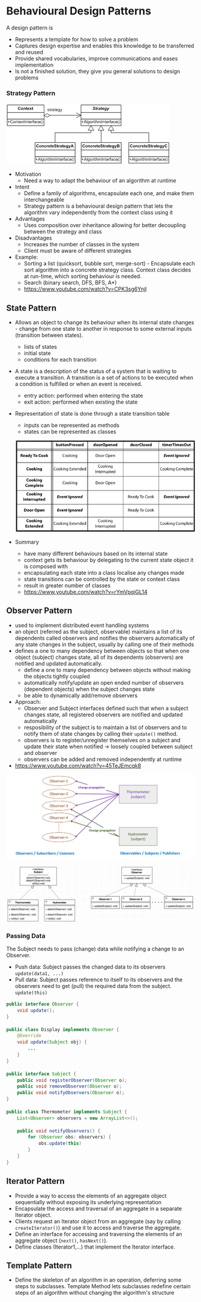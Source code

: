 # Behavioural Design Patterns

A design pattern is

- Represents a template for how to solve a problem
- Captures design expertise and enables this knowledge to be transferred and reused
- Provide shared vocabularies, improve communications and eases implementation
- Is not a finished solution, they give you general solutions to design problems

### Strategy Pattern

![26: UML class diagram for Strategy pattern | Download Scientific Diagram](images/UML-class-diagram-for-Strategy-pattern.png)

- Motivation
  - Need a way to adapt the behaviour of an algorithm at runtime
- Intent
  - Define a family of algorithms, encapsulate each one, and make them interchangeable
  - Strategy pattern is a behavioural design pattern that lets the algorithm vary independently from the context class using it
- Advantages
  - Uses composition over inheritance allowing for better decoupling between the strategy and class
- Disadvantages
  - Increases the number of classes in the system
  - Client must be aware of different strategies
- Example:
  - Sorting a list (quicksort, bubble sort, merge-sort) - Encapsulate each sort algorithm into a concrete strategy class. Context class decides at run-time, which sorting behaviour is needed.
  - Search (binary search, DFS, BFS, A*)
  - https://www.youtube.com/watch?v=CPK3sg6YnjI

## State Pattern

- Allows an object to change its behaviour when its internal state changes - change from one state to another in response to some external inputs (transition between states).

  - lists of states
  - initial state
  - conditions for each transition

- A state is a description of the status of a system that is waiting to execute a transition. A transition is a set of actions to be executed when a condition is fulfilled or when an event is received.

  - entry action: performed when entering the state
  - exit action: performed when existing the state

- Representation of state is done through a state transition table

  - inputs can be represented as methods
  - states can be represented as classes

  ![9.3 State Transition Table | Executable UML: A Foundation for Model-Driven  Architecture](images/09fig08.gif)

- Summary

  - have many different behaviours based on its internal state
  - context gets its behaviour by delegating to the current state object it is composed with
  - encapsulating each state into a class localise any changes made
  - state transitions can be controlled by the state or context class
  - result in greater number of classes
  - https://www.youtube.com/watch?v=rYmVpqiGL14

## Observer Pattern

- used to implement distributed event handling systems
- an object (referred as the subject, observable) maintains a list of its dependents called observers and notifies the observers automatically of any state changes in the subject, usually by calling one of their methods
- defines a one to many dependency between objects so that when one object (subject) changes state, all of its dependents (observers) are notified and updated automatically.
  - define a one to many dependency between objects without making the objects tightly coupled
  - automatically notify/update an open ended number of observers (dependent objects) when the subject changes state
  - be able to dynamically add/remove observers
- Approach:
  - Observer and Subject interfaces defined such that when a subject changes state, all registered observers are notified and updated automatically
  - resposibility of the subject is to maintain a list of observers and to notify them of state changes by calling their `update()` method.
  - observers is to register/unregister themselves on a subject and update their state when notified -> loosely coupled between subject and observer
  - observers can be added and removed independently at runtime
- https://www.youtube.com/watch?v=45TeJEmcqk8

![image-20211009035219414](images/image-20211009035219414.png)

![image-20211009035242485](images/image-20211009035242485.png)

### Passing Data

The Subject needs to pass (change) data while notifying a change to an Observer.

- Push data: Subject passes the changed data to its observers `update(data1, ...)`
- Pull data: Subject passes reference to itself to its observers and the observers need to get (pull) the required data from the subject. `update(this)`

```java
public interface Observer {
    void update();
}

public class Display implements Observer {
    @Override
    void update(Subject obj) {
        ...
    }
}

public interface Subject {
    public void registerObserver(Observer o);
    public void removeObserver(Observer o);
    public void notifyObservers(Observer o);
}

public class Thermometer implements Subject {
    List<Observer> observers = new ArrayList<>();
    
    public void notifyObservers() {
        for (Observer obs: observers) {
            obs.update(this)
        }
    }
}

```

## Iterator Pattern

- Provide a way to access the elements of an aggregate object sequentially without exposing its underlying representation
- Encapsulate the access and traversal of an aggregate in a separate Iterator object.
- Clients request an Iterator object from an aggregate (say by calling `createIterator()`) and use it to access and traverse the aggregate.
- Define an interface for accessing and traversing the elements of an aggregate object (`next()`, `hasNext()`).
- Define classes (Iterator1,...) that implement the Iterator interface.

## Template Pattern

- Define the skeleton of an algorithm in an operation, deferring some steps to subclasses. Template Method lets subclasses redefine certain steps of an algorithm without changing the algorithm's structure
